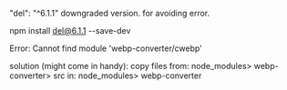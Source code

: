 "del": "^6.1.1" downgraded version. for avoiding error.


npm install del@6.1.1 --save-dev


Error: Cannot find module 'webp-converter/cwebp'

solution (might come in handy):
copy files from: node_modules> webp-converter> src
in: node_modules> webp-converter